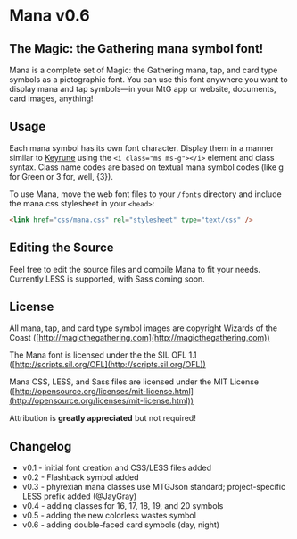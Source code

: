 # Mana v0.6

## The Magic: the Gathering mana symbol font!

Mana is a complete set of Magic: the Gathering mana, tap, and card type symbols as a pictographic font. You can use this font anywhere you want to display mana and tap symbols&mdash;in your MtG app or website, documents, card images, anything!

## Usage

Each mana symbol has its own font character. Display them in a manner similar to [Keyrune](http://andrewgioia.github.io/Keyrune) using the `<i class="ms ms-g"></i>` element and class syntax. Class name codes are based on textual mana symbol codes (like g for Green or 3 for, well, {3}).

To use Mana, move the web font files to your `/fonts` directory and include the mana.css stylesheet in your `<head>`:

```html
<link href="css/mana.css" rel="stylesheet" type="text/css" />
```

## Editing the Source

Feel free to edit the source files and compile Mana to fit your needs. Currently LESS is supported, with Sass coming soon.

## License

All mana, tap, and card type symbol images are copyright Wizards of the Coast ([http://magicthegathering.com](http://magicthegathering.com))

The Mana font is licensed under the the SIL OFL 1.1 ([http://scripts.sil.org/OFL](http://scripts.sil.org/OFL))

Mana CSS, LESS, and Sass files are licensed under the MIT License ([http://opensource.org/licenses/mit-license.html](http://opensource.org/licenses/mit-license.html))

Attribution is **greatly appreciated** but not required!

## Changelog

* v0.1 - initial font creation and CSS/LESS files added
* v0.2 - Flashback symbol added
* v0.3 - phyrexian mana classes use MTGJson standard; project-specific LESS prefix added (@JayGray)
* v0.4 - adding classes for 16, 17, 18, 19, and 20 symbols
* v0.5 - adding the new colorless wastes symbol
* v0.6 - adding double-faced card symbols (day, night)
